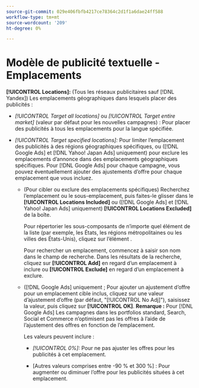 ```yaml
---
source-git-commit: 029e406fbfb4217ce78364c2d1f1a6dae24ff588
workflow-type: tm+mt
source-wordcount: '209'
ht-degree: 0%

---
```

# Modèle de publicité textuelle - Emplacements

**[!UICONTROL Locations]:** (Tous les réseaux publicitaires sauf [!DNL Yandex]) Les emplacements géographiques dans lesquels placer des publicités :

* *[!UICONTROL Target all locations]* ou *[!UICONTROL Target entire market]* (valeur par défaut pour les nouvelles campagnes) : Pour placer des publicités à tous les emplacements pour la langue spécifiée.

* *[!UICONTROL Target specified locations]:* Pour limiter l’emplacement des publicités à des régions géographiques spécifiques, ou ([!DNL Google Ads] et [!DNL Yahoo! Japan Ads] uniquement) pour exclure les emplacements d’annonce dans des emplacements géographiques spécifiques. Pour [!DNL Google Ads] pour chaque campagne, vous pouvez éventuellement ajouter des ajustements d’offre pour chaque emplacement que vous incluez.

   * (Pour cibler ou exclure des emplacements spécifiques) Recherchez l’emplacement ou le sous-emplacement, puis faites-le glisser dans le **[!UICONTROL Locations Included]** ou ([!DNL Google Ads] et [!DNL Yahoo! Japan Ads] uniquement) **[!UICONTROL Locations Excluded]** de la boîte.

      Pour répertorier les sous-composants de n’importe quel élément de la liste (par exemple, les États, les régions métropolitaines ou les villes des États-Unis), cliquez sur l’élément .

      Pour rechercher un emplacement, commencez à saisir son nom dans le champ de recherche. Dans les résultats de la recherche, cliquez sur **[!UICONTROL Add]** en regard d’un emplacement à inclure ou **[!UICONTROL Exclude]** en regard d’un emplacement à exclure.

   * ([!DNL Google Ads] uniquement ; Pour ajouter un ajustement d’offre pour un emplacement cible inclus, cliquez sur une valeur d’ajustement d’offre (par défaut, &quot;[!UICONTROL No Adj]&quot;), saisissez la valeur, puis cliquez sur **[!UICONTROL OK]**. **Remarque :** Pour [!DNL Google Ads] Les campagnes dans les portfolios standard, Search, Social et Commerce n’optimisent pas les offres à l’aide de l’ajustement des offres en fonction de l’emplacement.

      Les valeurs peuvent inclure :

      * *[!UICONTROL 0%]:* Pour ne pas ajuster les offres pour les publicités à cet emplacement.

      * \[Autres valeurs comprises entre -90 % et 300 %\] : Pour augmenter ou diminuer l’offre pour les publicités situées à cet emplacement.
